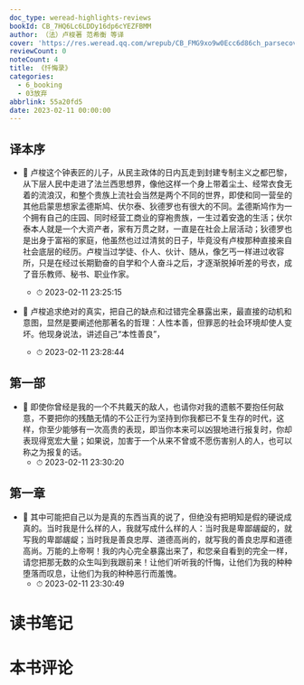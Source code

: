 ```yaml
---
doc_type: weread-highlights-reviews
bookId: CB_7HQ6Lc6LDDy16dp6cYEZFBMM
author: （法）卢梭著 范希衡 等译
cover: 'https://res.weread.qq.com/wrepub/CB_FMG9xo9w0Ecc6d86ch_parsecover'
reviewCount: 0
noteCount: 4
title: 《忏悔录》
categories:
  - 6_booking
  - 03放弃
abbrlink: 55a20fd5
date: 2023-02-11 00:00:00
---
```



## 译本序


- 📌 卢梭这个钟表匠的儿子，从民主政体的日内瓦走到封建专制主义之都巴黎，从下层人民中走进了法兰西思想界，像他这样一个身上带着尘土、经常衣食无着的流浪汉，和整个贵族上流社会当然是两个不同的世界，即使和同一营垒的其他启蒙思想家孟德斯鸠、伏尔泰、狄德罗也有很大的不同。孟德斯鸠作为一个拥有自己的庄园、同时经营工商业的穿袍贵族，一生过着安逸的生活；伏尔泰本人就是一个大资产者，家有万贯之财，一直是在社会上层活动；狄德罗也是出身于富裕的家庭，他虽然也过过清贫的日子，毕竟没有卢梭那种直接来自社会底层的经历。卢梭当过学徒、仆人、伙计、随从，像乞丐一样进过收容所，只是在经过长期勤奋的自学和个人奋斗之后，才逐渐脱掉听差的号衣，成了音乐教师、秘书、职业作家。 
    - ⏱ 2023-02-11 23:25:15 

- 📌 卢梭追求绝对的真实，把自己的缺点和过错完全暴露出来，最直接的动机和意图，显然是要阐述他那著名的哲理：人性本善，但罪恶的社会环境却使人变坏。他现身说法，讲述自己“本性善良”， 
    - ⏱ 2023-02-11 23:28:44 
## 第一部


- 📌 即使你曾经是我的一个不共戴天的敌人，也请你对我的遗骸不要抱任何敌意，不要把你的残酷无情的不公正行为坚持到你我都已不复生存的时代，这样，你至少能够有一次高贵的表现，即当你本来可以凶狠地进行报复时，你却表现得宽宏大量；如果说，加害于一个从来不曾或不愿伤害别人的人，也可以称之为报复的话。 
    - ⏱ 2023-02-11 23:30:20 
## 第一章


- 📌 其中可能把自己以为是真的东西当真的说了，但绝没有把明知是假的硬说成真的。当时我是什么样的人，我就写成什么样的人：当时我是卑鄙龌龊的，就写我的卑鄙龌龊；当时我是善良忠厚、道德高尚的，就写我的善良忠厚和道德高尚。万能的上帝啊！我的内心完全暴露出来了，和您亲自看到的完全一样，请您把那无数的众生叫到我跟前来！让他们听听我的忏悔，让他们为我的种种堕落而叹息，让他们为我的种种恶行而羞愧。 
    - ⏱ 2023-02-11 23:30:49 

# 读书笔记


# 本书评论
